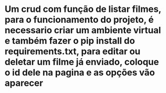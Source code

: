 # Um crud com função de listar filmes, para o funcionamento do projeto, é necessario criar um ambiente virtual e também fazer o pip install do requirements.txt, para editar ou deletar um filme já enviado, coloque o id dele na pagina e as opções vão aparecer
